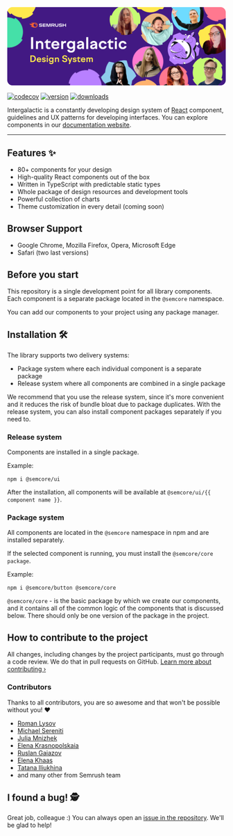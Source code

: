 
<img src="https://github.com/semrush/intergalactic/blob/master/.github/images/semrush-hero.png" alt="альтернативный текст">

[![codecov](https://codecov.io/gh/semrush/intergalactic/branch/master/graph/badge.svg?token=OILALW3YQE)](https://codecov.io/gh/semrush/intergalactic)
[![version](https://img.shields.io/npm/v/@semcore/ui.svg)](https://www.npmjs.com/package/@semcore/ui)
[![downloads](https://img.shields.io/npm/dt/@semcore/ui.svg)](https://www.npmjs.com/package/@semcore/ui)

Intergalactic is a constantly developing design system of [React](https://reactjs.org/) component, guidelines and UX patterns for developing interfaces.
You can explore components in our [documentation website](https://i.semrush.com).

---

## Features ✨ 

- 80+ components for your design
- High-quality React components out of the box
- Written in TypeScript with predictable static types
- Whole package of design resources and development tools
- Powerful collection of charts
- Theme customization in every detail (coming soon)

## Browser Support

- Google Chrome, Mozilla Firefox, Opera, Microsoft Edge
- Safari (two last versions)

## Before you start

This repository is a single development point for all library components. Each component is a separate package located in the `@semcore` namespace.

You can add our components to your project using any package manager.

## Installation 🛠

The library supports two delivery systems:

- Package system where each individual component is a separate package
- Release system where all components are combined in a single package

We recommend that you use the release system, since it's more convenient and it reduces the risk of bundle bloat due to package duplicates. With the release system, you can also install component packages separately if you need to.

### Release system
Components are installed in a single package.

Example:

```
npm i @semcore/ui
```

After the installation, all components will be available at `@semcore/ui/{{ component name }}`.

### Package system

All components are located in the `@semcore` namespace in npm and are installed separately.

If the selected component is running, you must install the `@semcore/core package`.

Example:

```
npm i @semcore/button @semcore/core
```

`@semcore/core` - is the basic package by which we create our components, and it contains all of the common logic of the components that is discussed below. There should only be one version of the package in the project.

## How to contribute to the project

All changes, including changes by the project participants, must go through a code review. We do that in pull
requests on GitHub. [Learn more about contributing ›](https://github.com/semrush/intergalactic/blob/master/CONTRIBUTING.md)

### Contributors
Thanks to all contributors, you are so awesome and that won't be possible without you! ❤️

- [Roman Lysov](https://github.com/lsroman)
- [Michael Sereniti](https://github.com/phytonmk)
- [Julia Mnizhek](https://github.com/j-mnizhek)
- [Elena Krasnopolskaia](https://github.com/ekrasnopolskaia)
- [Ruslan Gaiazov](https://github.com/freeyoungstrong)
- [Elena Khaas](https://github.com/elenakhaas)
- [Tatana Iliukhina](https://github.com/tatana-I)
- and many other from Semrush team

## I found a bug! 🕵️‍

Great job, colleague :)
You can always open an [issue in the repository](https://github.com/semrush/intergalactic/issues/new?issue). We'll be glad to help!
